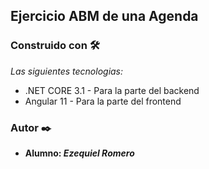 ## Ejercicio ABM de una Agenda

### Construido con 🛠️
_Las siguientes tecnologias:_
* .NET CORE 3.1 - Para la parte del backend
* Angular 11 - Para la parte del frontend

### Autor ✒️
* **Alumno: _Ezequiel Romero_** 
